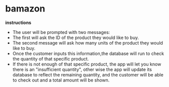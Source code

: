 # bamazon
**instructions**

* The user will be prompted with two messages:
* The first will ask the ID of the product they would like to buy.
* The second message will ask how many units of the product they would like to  buy.
* Once the customer inputs this information,the database will run to check the quantity of that specific product.
* If there is not enough of that specific product, the app will let you know there is an "insufficient quantity", other wise the app will update its database to reflect the remaining quantity, and the customer will be able to check out and a total amount will be shown. 